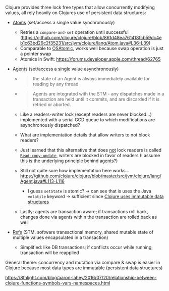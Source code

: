 Clojure provides three lock free types that allow concurrently modifying values, all rely heavily on Clojures use of persistent data structures:

- [Atoms](https://clojure.org/reference/atoms) (set/access a single value synchronously)

  - Retries a `compare-and-set` operation until successful (https://github.com/clojure/clojure/blob/861d48ea761418fcb59dc4eb1c63bd29c2f35231/src/jvm/clojure/lang/Atom.java#L36-L39)
  - Comparable to [OSAtomic](https://www.mikeash.com/pyblog/friday-qa-2011-03-04-a-tour-of-osatomic.html), works well because swap operation is just a pointer swap
  - Atomics in Swift: https://forums.developer.apple.com/thread/62765

- [Agents](https://clojure.org/reference/agents) (set/access a single value asynchronously)

  - > the state of an Agent is always immediately available for reading by any thread

  - > Agents are integrated with the STM - any dispatches made in a transaction are held until it commits, and are discarded if it is retried or aborted.

  - Like a readers-writer lock (except readers are never blocked…) implemented with a serial GCD queue to which modifications are asynchronously dispatched?

  - What are implementation details that allow writers to not block readers?

  - Just learned that this alternative that does [not](https://github.com/clojure/clojure/blob/861d48ea761418fcb59dc4eb1c63bd29c2f35231/src/jvm/clojure/lang/Atom.java#L36-L39) lock readers is called [`Read-copy-update`](https://en.wikipedia.org/wiki/Read-copy-update), writers are blocked in favor of readers (I assume this is the underlying principle behind agents?)

  - Still not quite sure how implementation here works… https://github.com/clojure/clojure/blob/master/src/jvm/clojure/lang/Agent.java#L113-L116

    - I guess `setState` is atomic? -> can see that is uses the Java `volatile` keyword -> sufficient since [Clojure uses immutable data structures](https://clojure.org/reference/data_structures)

  - Lastly: agents are transaction aware; if transactions roll back, changes done via agents within the transaction are rolled back as well

- [Refs](https://clojure.org/reference/refs) (STM, software transactional memory, shared mutable state of multiple values encapsulated in a transaction)

  - Simplified: like DB transactions; if conflicts occur while running, transaction will be reapplied

General theme: concurrency and mutation via compare & swap is easier in Clojure because most data types are immutable (persistent data structures)

https://8thlight.com/blog/aaron-lahey/2016/07/20/relationship-between-clojure-functions-symbols-vars-namespaces.html
